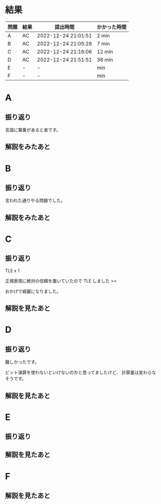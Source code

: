 # 結果

| 問題 | 結果 | 提出時間            | かかった時間 |
|------|------|---------------------|--------------|
| A    | AC   | 2022-12-24 21:01:51 | 2 min        |
| B    | AC   | 2022-12-24 21:05:28 | 7 min        |
| C    | AC   | 2022-12-24 21:16:06 | 12 min       |
| D    | AC   | 2022-12-24 21:51:51 | 36 min       |
| E    | -    | -                   |     min      |
| F    | -    | -                   |     min      |

# A

## 振り返り

言語に冪乗があると楽です。

## 解説をみたあと

# B

## 振り返り

言われた通りやる問題でした。

## 解説をみたあと

# C

## 振り返り

TLE x 1

正規表現に絶対の信頼を置いていたので TLE しました ><

おかげで綺麗になりました。

## 解説を見たあと

# D

## 振り返り

難しかったです。

ビット演算を使わないといけないのかと思ってましたけど、
計算量は変わらなそうです。

## 解説を見たあと

# E

## 振り返り

## 解説を見たあと

# F

## 解説を見たあと
